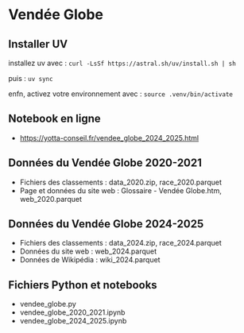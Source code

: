 # Vendée Globe

## Installer UV

installez uv avec : 
`curl -LsSf https://astral.sh/uv/install.sh | sh`

puis :  `uv sync`

enfn, activez votre environnement avec : `source .venv/bin/activate`


## Notebook en ligne
- https://yotta-conseil.fr/vendee_globe_2024_2025.html

## Données du Vendée Globe 2020-2021
- Fichiers des classements : data_2020.zip, race_2020.parquet
- Page et données du site web : Glossaire - Vendée Globe.htm, web_2020.parquet

## Données du Vendée Globe 2024-2025
- Fichiers des classements : data_2024.zip, race_2024.parquet
- Données du site web : web_2024.parquet
- Données de Wikipédia : wiki_2024.parquet

## Fichiers Python et notebooks
- vendee_globe.py
- vendee_globe_2020_2021.ipynb
- vendee_globe_2024_2025.ipynb
